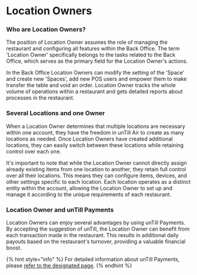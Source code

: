 # Location Owners

### Who are Location Owners?

The position of Location Owner assumes the role of managing the restaurant and configuring all features within the Back Office. The term 'Location Owner' specifically belongs to the tasks related to the Back Office, which serves as the primary field for the Location Owner's actions.&#x20;

In the Back Office Location Owners can modify the setting of the 'Space' and create new 'Spaces', add new POS users and empower them to make transfer the table and void an order. Location Owner tracks the whole volume of operations within a restaurant and gets detailed reports about processes in the restaurant.&#x20;

### Several Locations and one Owner&#x20;

When a Location Owner determines that multiple locations are necessary within one account, they have the freedom in unTill Air to create as many locations as needed. Once Location Owners have created additional locations, they can easily switch between these locations while retaining control over each one.&#x20;

It's important to note that while the Location Owner cannot directly assign already existing items from one location to another, they retain full control over all their locations. This means they can configure items, devices, and other settings specific to each location. Each location operates as a distinct entity within the account, allowing the Location Owner to set up and manage it according to the unique requirements of each restaurant.

### Location Owner and unTill Payments

Location Owners can enjoy several advantages by using unTill Payments. By accepting the suggestion of unTill, the Location Owner can benefit from each transaction made in the restaurant. This results in additional daily payouts based on the restaurant's turnover, providing a valuable financial boost.

{% hint style="info" %}
For detailed information about unTill Payments, please [refer to the designated page](untill-payments/).
{% endhint %}
